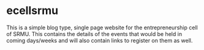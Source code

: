 # ecellsrmu

This is a simple blog type, single page website for the entrepreneurship cell of SRMU.
This contains the details of the events that would be held in coming days/weeks and will also contain links to register on them as well.
